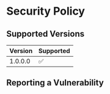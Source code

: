 # Security Policy

## Supported Versions

| Version | Supported          |
| ------- | ------------------ |
| 1.0.0.0  | :white_check_mark: |
## Reporting a Vulnerability
